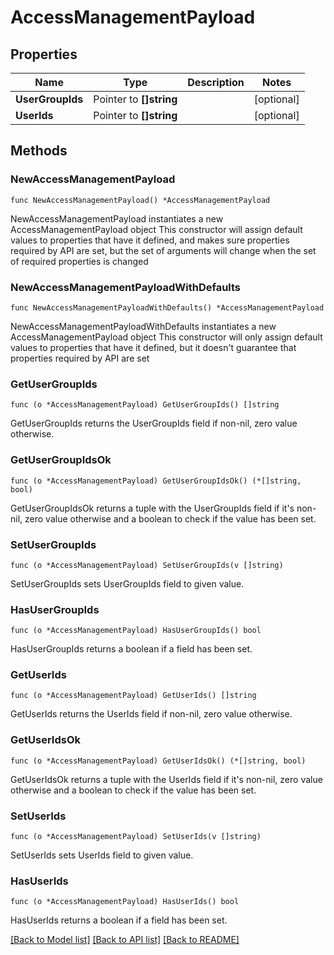 # AccessManagementPayload

## Properties

Name | Type | Description | Notes
------------ | ------------- | ------------- | -------------
**UserGroupIds** | Pointer to **[]string** |  | [optional] 
**UserIds** | Pointer to **[]string** |  | [optional] 

## Methods

### NewAccessManagementPayload

`func NewAccessManagementPayload() *AccessManagementPayload`

NewAccessManagementPayload instantiates a new AccessManagementPayload object
This constructor will assign default values to properties that have it defined,
and makes sure properties required by API are set, but the set of arguments
will change when the set of required properties is changed

### NewAccessManagementPayloadWithDefaults

`func NewAccessManagementPayloadWithDefaults() *AccessManagementPayload`

NewAccessManagementPayloadWithDefaults instantiates a new AccessManagementPayload object
This constructor will only assign default values to properties that have it defined,
but it doesn't guarantee that properties required by API are set

### GetUserGroupIds

`func (o *AccessManagementPayload) GetUserGroupIds() []string`

GetUserGroupIds returns the UserGroupIds field if non-nil, zero value otherwise.

### GetUserGroupIdsOk

`func (o *AccessManagementPayload) GetUserGroupIdsOk() (*[]string, bool)`

GetUserGroupIdsOk returns a tuple with the UserGroupIds field if it's non-nil, zero value otherwise
and a boolean to check if the value has been set.

### SetUserGroupIds

`func (o *AccessManagementPayload) SetUserGroupIds(v []string)`

SetUserGroupIds sets UserGroupIds field to given value.

### HasUserGroupIds

`func (o *AccessManagementPayload) HasUserGroupIds() bool`

HasUserGroupIds returns a boolean if a field has been set.

### GetUserIds

`func (o *AccessManagementPayload) GetUserIds() []string`

GetUserIds returns the UserIds field if non-nil, zero value otherwise.

### GetUserIdsOk

`func (o *AccessManagementPayload) GetUserIdsOk() (*[]string, bool)`

GetUserIdsOk returns a tuple with the UserIds field if it's non-nil, zero value otherwise
and a boolean to check if the value has been set.

### SetUserIds

`func (o *AccessManagementPayload) SetUserIds(v []string)`

SetUserIds sets UserIds field to given value.

### HasUserIds

`func (o *AccessManagementPayload) HasUserIds() bool`

HasUserIds returns a boolean if a field has been set.


[[Back to Model list]](../README.md#documentation-for-models) [[Back to API list]](../README.md#documentation-for-api-endpoints) [[Back to README]](../README.md)


